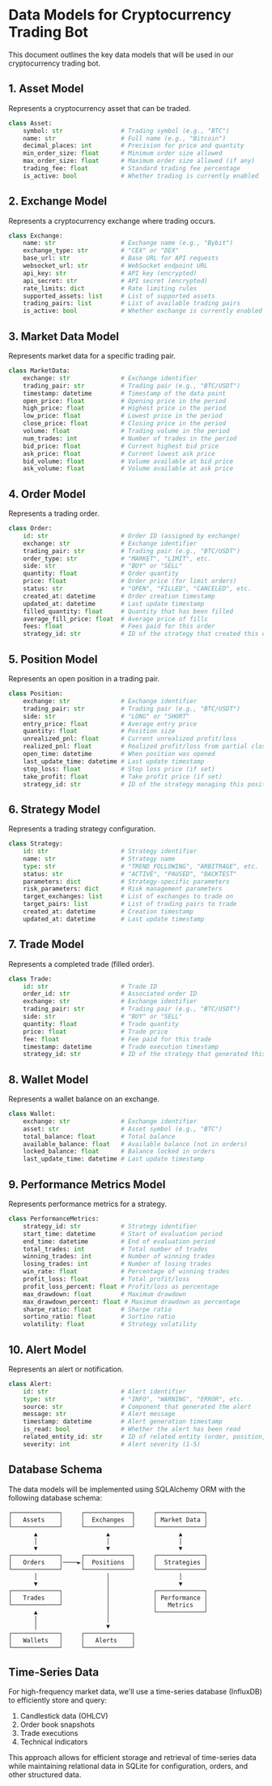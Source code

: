 # Data Models for Cryptocurrency Trading Bot

This document outlines the key data models that will be used in our cryptocurrency trading bot.

## 1. Asset Model

Represents a cryptocurrency asset that can be traded.

```python
class Asset:
    symbol: str                # Trading symbol (e.g., "BTC")
    name: str                  # Full name (e.g., "Bitcoin")
    decimal_places: int        # Precision for price and quantity
    min_order_size: float      # Minimum order size allowed
    max_order_size: float      # Maximum order size allowed (if any)
    trading_fee: float         # Standard trading fee percentage
    is_active: bool            # Whether trading is currently enabled
```

## 2. Exchange Model

Represents a cryptocurrency exchange where trading occurs.

```python
class Exchange:
    name: str                  # Exchange name (e.g., "Bybit")
    exchange_type: str         # "CEX" or "DEX"
    base_url: str              # Base URL for API requests
    websocket_url: str         # WebSocket endpoint URL
    api_key: str               # API key (encrypted)
    api_secret: str            # API secret (encrypted)
    rate_limits: dict          # Rate limiting rules
    supported_assets: list     # List of supported assets
    trading_pairs: list        # List of available trading pairs
    is_active: bool            # Whether exchange is currently enabled
```

## 3. Market Data Model

Represents market data for a specific trading pair.

```python
class MarketData:
    exchange: str              # Exchange identifier
    trading_pair: str          # Trading pair (e.g., "BTC/USDT")
    timestamp: datetime        # Timestamp of the data point
    open_price: float          # Opening price in the period
    high_price: float          # Highest price in the period
    low_price: float           # Lowest price in the period
    close_price: float         # Closing price in the period
    volume: float              # Trading volume in the period
    num_trades: int            # Number of trades in the period
    bid_price: float           # Current highest bid price
    ask_price: float           # Current lowest ask price
    bid_volume: float          # Volume available at bid price
    ask_volume: float          # Volume available at ask price
```

## 4. Order Model

Represents a trading order.

```python
class Order:
    id: str                    # Order ID (assigned by exchange)
    exchange: str              # Exchange identifier
    trading_pair: str          # Trading pair (e.g., "BTC/USDT")
    order_type: str            # "MARKET", "LIMIT", etc.
    side: str                  # "BUY" or "SELL"
    quantity: float            # Order quantity
    price: float               # Order price (for limit orders)
    status: str                # "OPEN", "FILLED", "CANCELED", etc.
    created_at: datetime       # Order creation timestamp
    updated_at: datetime       # Last update timestamp
    filled_quantity: float     # Quantity that has been filled
    average_fill_price: float  # Average price of fills
    fees: float                # Fees paid for this order
    strategy_id: str           # ID of the strategy that created this order
```

## 5. Position Model

Represents an open position in a trading pair.

```python
class Position:
    exchange: str              # Exchange identifier
    trading_pair: str          # Trading pair (e.g., "BTC/USDT")
    side: str                  # "LONG" or "SHORT"
    entry_price: float         # Average entry price
    quantity: float            # Position size
    unrealized_pnl: float      # Current unrealized profit/loss
    realized_pnl: float        # Realized profit/loss from partial closes
    open_time: datetime        # When position was opened
    last_update_time: datetime # Last update timestamp
    stop_loss: float           # Stop loss price (if set)
    take_profit: float         # Take profit price (if set)
    strategy_id: str           # ID of the strategy managing this position
```

## 6. Strategy Model

Represents a trading strategy configuration.

```python
class Strategy:
    id: str                    # Strategy identifier
    name: str                  # Strategy name
    type: str                  # "TREND_FOLLOWING", "ARBITRAGE", etc.
    status: str                # "ACTIVE", "PAUSED", "BACKTEST"
    parameters: dict           # Strategy-specific parameters
    risk_parameters: dict      # Risk management parameters
    target_exchanges: list     # List of exchanges to trade on
    target_pairs: list         # List of trading pairs to trade
    created_at: datetime       # Creation timestamp
    updated_at: datetime       # Last update timestamp
```

## 7. Trade Model

Represents a completed trade (filled order).

```python
class Trade:
    id: str                    # Trade ID
    order_id: str              # Associated order ID
    exchange: str              # Exchange identifier
    trading_pair: str          # Trading pair (e.g., "BTC/USDT")
    side: str                  # "BUY" or "SELL"
    quantity: float            # Trade quantity
    price: float               # Trade price
    fee: float                 # Fee paid for this trade
    timestamp: datetime        # Trade execution timestamp
    strategy_id: str           # ID of the strategy that generated this trade
```

## 8. Wallet Model

Represents a wallet balance on an exchange.

```python
class Wallet:
    exchange: str              # Exchange identifier
    asset: str                 # Asset symbol (e.g., "BTC")
    total_balance: float       # Total balance
    available_balance: float   # Available balance (not in orders)
    locked_balance: float      # Balance locked in orders
    last_update_time: datetime # Last update timestamp
```

## 9. Performance Metrics Model

Represents performance metrics for a strategy.

```python
class PerformanceMetrics:
    strategy_id: str           # Strategy identifier
    start_time: datetime       # Start of evaluation period
    end_time: datetime         # End of evaluation period
    total_trades: int          # Total number of trades
    winning_trades: int        # Number of winning trades
    losing_trades: int         # Number of losing trades
    win_rate: float            # Percentage of winning trades
    profit_loss: float         # Total profit/loss
    profit_loss_percent: float # Profit/loss as percentage
    max_drawdown: float        # Maximum drawdown
    max_drawdown_percent: float # Maximum drawdown as percentage
    sharpe_ratio: float        # Sharpe ratio
    sortino_ratio: float       # Sortino ratio
    volatility: float          # Strategy volatility
```

## 10. Alert Model

Represents an alert or notification.

```python
class Alert:
    id: str                    # Alert identifier
    type: str                  # "INFO", "WARNING", "ERROR", etc.
    source: str                # Component that generated the alert
    message: str               # Alert message
    timestamp: datetime        # Alert generation timestamp
    is_read: bool              # Whether the alert has been read
    related_entity_id: str     # ID of related entity (order, position, etc.)
    severity: int              # Alert severity (1-5)
```

## Database Schema

The data models will be implemented using SQLAlchemy ORM with the following database schema:

```
┌─────────────┐     ┌─────────────┐     ┌─────────────┐
│   Assets    │     │  Exchanges  │     │ Market Data │
└─────────────┘     └─────────────┘     └─────────────┘
       ▲                   ▲                   ▲
       │                   │                   │
       ▼                   ▼                   ▼
┌─────────────┐     ┌─────────────┐     ┌─────────────┐
│   Orders    │────►│  Positions  │     │  Strategies │
└─────────────┘     └─────────────┘     └─────────────┘
       │                   │                   │
       ▼                   │                   ▼
┌─────────────┐            │            ┌─────────────┐
│   Trades    │            │            │ Performance │
└─────────────┘            │            │   Metrics   │
       ▲                   │            └─────────────┘
       │                   │
       │                   ▼
┌─────────────┐     ┌─────────────┐
│   Wallets   │     │   Alerts    │
└─────────────┘     └─────────────┘
```

## Time-Series Data

For high-frequency market data, we'll use a time-series database (InfluxDB) to efficiently store and query:

1. Candlestick data (OHLCV)
2. Order book snapshots
3. Trade executions
4. Technical indicators

This approach allows for efficient storage and retrieval of time-series data while maintaining relational data in SQLite for configuration, orders, and other structured data.
